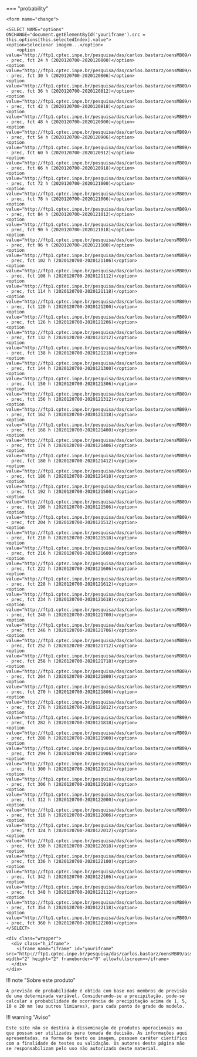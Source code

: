 

=== "probability"

    <form name="change">
    
    <SELECT NAME="options" ONCHANGE="document.getElementById('youriframe').src = this.options[this.selectedIndex].value">
    <option>Selecionar imagem...</option>
        <option value="http://ftp1.cptec.inpe.br/pesquisa/das/carlos.bastarz/oensMB09/exps/intel_egeon_m128p_p64p/prod/probability/2020120700/prec20201207002020120800.png">probability - prec, fct 24 h (2020120700-2020120800)</option>
    <option value="http://ftp1.cptec.inpe.br/pesquisa/das/carlos.bastarz/oensMB09/exps/intel_egeon_m128p_p64p/prod/probability/2020120700/prec20201207002020120806.png">probability - prec, fct 30 h (2020120700-2020120806)</option>
    <option value="http://ftp1.cptec.inpe.br/pesquisa/das/carlos.bastarz/oensMB09/exps/intel_egeon_m128p_p64p/prod/probability/2020120700/prec20201207002020120812.png">probability - prec, fct 36 h (2020120700-2020120812)</option>
    <option value="http://ftp1.cptec.inpe.br/pesquisa/das/carlos.bastarz/oensMB09/exps/intel_egeon_m128p_p64p/prod/probability/2020120700/prec20201207002020120818.png">probability - prec, fct 42 h (2020120700-2020120818)</option>
    <option value="http://ftp1.cptec.inpe.br/pesquisa/das/carlos.bastarz/oensMB09/exps/intel_egeon_m128p_p64p/prod/probability/2020120700/prec20201207002020120900.png">probability - prec, fct 48 h (2020120700-2020120900)</option>
    <option value="http://ftp1.cptec.inpe.br/pesquisa/das/carlos.bastarz/oensMB09/exps/intel_egeon_m128p_p64p/prod/probability/2020120700/prec20201207002020120906.png">probability - prec, fct 54 h (2020120700-2020120906)</option>
    <option value="http://ftp1.cptec.inpe.br/pesquisa/das/carlos.bastarz/oensMB09/exps/intel_egeon_m128p_p64p/prod/probability/2020120700/prec20201207002020120912.png">probability - prec, fct 60 h (2020120700-2020120912)</option>
    <option value="http://ftp1.cptec.inpe.br/pesquisa/das/carlos.bastarz/oensMB09/exps/intel_egeon_m128p_p64p/prod/probability/2020120700/prec20201207002020120918.png">probability - prec, fct 66 h (2020120700-2020120918)</option>
    <option value="http://ftp1.cptec.inpe.br/pesquisa/das/carlos.bastarz/oensMB09/exps/intel_egeon_m128p_p64p/prod/probability/2020120700/prec20201207002020121000.png">probability - prec, fct 72 h (2020120700-2020121000)</option>
    <option value="http://ftp1.cptec.inpe.br/pesquisa/das/carlos.bastarz/oensMB09/exps/intel_egeon_m128p_p64p/prod/probability/2020120700/prec20201207002020121006.png">probability - prec, fct 78 h (2020120700-2020121006)</option>
    <option value="http://ftp1.cptec.inpe.br/pesquisa/das/carlos.bastarz/oensMB09/exps/intel_egeon_m128p_p64p/prod/probability/2020120700/prec20201207002020121012.png">probability - prec, fct 84 h (2020120700-2020121012)</option>
    <option value="http://ftp1.cptec.inpe.br/pesquisa/das/carlos.bastarz/oensMB09/exps/intel_egeon_m128p_p64p/prod/probability/2020120700/prec20201207002020121018.png">probability - prec, fct 90 h (2020120700-2020121018)</option>
    <option value="http://ftp1.cptec.inpe.br/pesquisa/das/carlos.bastarz/oensMB09/exps/intel_egeon_m128p_p64p/prod/probability/2020120700/prec20201207002020121100.png">probability - prec, fct 96 h (2020120700-2020121100)</option>
    <option value="http://ftp1.cptec.inpe.br/pesquisa/das/carlos.bastarz/oensMB09/exps/intel_egeon_m128p_p64p/prod/probability/2020120700/prec20201207002020121106.png">probability - prec, fct 102 h (2020120700-2020121106)</option>
    <option value="http://ftp1.cptec.inpe.br/pesquisa/das/carlos.bastarz/oensMB09/exps/intel_egeon_m128p_p64p/prod/probability/2020120700/prec20201207002020121112.png">probability - prec, fct 108 h (2020120700-2020121112)</option>
    <option value="http://ftp1.cptec.inpe.br/pesquisa/das/carlos.bastarz/oensMB09/exps/intel_egeon_m128p_p64p/prod/probability/2020120700/prec20201207002020121118.png">probability - prec, fct 114 h (2020120700-2020121118)</option>
    <option value="http://ftp1.cptec.inpe.br/pesquisa/das/carlos.bastarz/oensMB09/exps/intel_egeon_m128p_p64p/prod/probability/2020120700/prec20201207002020121200.png">probability - prec, fct 120 h (2020120700-2020121200)</option>
    <option value="http://ftp1.cptec.inpe.br/pesquisa/das/carlos.bastarz/oensMB09/exps/intel_egeon_m128p_p64p/prod/probability/2020120700/prec20201207002020121206.png">probability - prec, fct 126 h (2020120700-2020121206)</option>
    <option value="http://ftp1.cptec.inpe.br/pesquisa/das/carlos.bastarz/oensMB09/exps/intel_egeon_m128p_p64p/prod/probability/2020120700/prec20201207002020121212.png">probability - prec, fct 132 h (2020120700-2020121212)</option>
    <option value="http://ftp1.cptec.inpe.br/pesquisa/das/carlos.bastarz/oensMB09/exps/intel_egeon_m128p_p64p/prod/probability/2020120700/prec20201207002020121218.png">probability - prec, fct 138 h (2020120700-2020121218)</option>
    <option value="http://ftp1.cptec.inpe.br/pesquisa/das/carlos.bastarz/oensMB09/exps/intel_egeon_m128p_p64p/prod/probability/2020120700/prec20201207002020121300.png">probability - prec, fct 144 h (2020120700-2020121300)</option>
    <option value="http://ftp1.cptec.inpe.br/pesquisa/das/carlos.bastarz/oensMB09/exps/intel_egeon_m128p_p64p/prod/probability/2020120700/prec20201207002020121306.png">probability - prec, fct 150 h (2020120700-2020121306)</option>
    <option value="http://ftp1.cptec.inpe.br/pesquisa/das/carlos.bastarz/oensMB09/exps/intel_egeon_m128p_p64p/prod/probability/2020120700/prec20201207002020121312.png">probability - prec, fct 156 h (2020120700-2020121312)</option>
    <option value="http://ftp1.cptec.inpe.br/pesquisa/das/carlos.bastarz/oensMB09/exps/intel_egeon_m128p_p64p/prod/probability/2020120700/prec20201207002020121318.png">probability - prec, fct 162 h (2020120700-2020121318)</option>
    <option value="http://ftp1.cptec.inpe.br/pesquisa/das/carlos.bastarz/oensMB09/exps/intel_egeon_m128p_p64p/prod/probability/2020120700/prec20201207002020121400.png">probability - prec, fct 168 h (2020120700-2020121400)</option>
    <option value="http://ftp1.cptec.inpe.br/pesquisa/das/carlos.bastarz/oensMB09/exps/intel_egeon_m128p_p64p/prod/probability/2020120700/prec20201207002020121406.png">probability - prec, fct 174 h (2020120700-2020121406)</option>
    <option value="http://ftp1.cptec.inpe.br/pesquisa/das/carlos.bastarz/oensMB09/exps/intel_egeon_m128p_p64p/prod/probability/2020120700/prec20201207002020121412.png">probability - prec, fct 180 h (2020120700-2020121412)</option>
    <option value="http://ftp1.cptec.inpe.br/pesquisa/das/carlos.bastarz/oensMB09/exps/intel_egeon_m128p_p64p/prod/probability/2020120700/prec20201207002020121418.png">probability - prec, fct 186 h (2020120700-2020121418)</option>
    <option value="http://ftp1.cptec.inpe.br/pesquisa/das/carlos.bastarz/oensMB09/exps/intel_egeon_m128p_p64p/prod/probability/2020120700/prec20201207002020121500.png">probability - prec, fct 192 h (2020120700-2020121500)</option>
    <option value="http://ftp1.cptec.inpe.br/pesquisa/das/carlos.bastarz/oensMB09/exps/intel_egeon_m128p_p64p/prod/probability/2020120700/prec20201207002020121506.png">probability - prec, fct 198 h (2020120700-2020121506)</option>
    <option value="http://ftp1.cptec.inpe.br/pesquisa/das/carlos.bastarz/oensMB09/exps/intel_egeon_m128p_p64p/prod/probability/2020120700/prec20201207002020121512.png">probability - prec, fct 204 h (2020120700-2020121512)</option>
    <option value="http://ftp1.cptec.inpe.br/pesquisa/das/carlos.bastarz/oensMB09/exps/intel_egeon_m128p_p64p/prod/probability/2020120700/prec20201207002020121518.png">probability - prec, fct 210 h (2020120700-2020121518)</option>
    <option value="http://ftp1.cptec.inpe.br/pesquisa/das/carlos.bastarz/oensMB09/exps/intel_egeon_m128p_p64p/prod/probability/2020120700/prec20201207002020121600.png">probability - prec, fct 216 h (2020120700-2020121600)</option>
    <option value="http://ftp1.cptec.inpe.br/pesquisa/das/carlos.bastarz/oensMB09/exps/intel_egeon_m128p_p64p/prod/probability/2020120700/prec20201207002020121606.png">probability - prec, fct 222 h (2020120700-2020121606)</option>
    <option value="http://ftp1.cptec.inpe.br/pesquisa/das/carlos.bastarz/oensMB09/exps/intel_egeon_m128p_p64p/prod/probability/2020120700/prec20201207002020121612.png">probability - prec, fct 228 h (2020120700-2020121612)</option>
    <option value="http://ftp1.cptec.inpe.br/pesquisa/das/carlos.bastarz/oensMB09/exps/intel_egeon_m128p_p64p/prod/probability/2020120700/prec20201207002020121618.png">probability - prec, fct 234 h (2020120700-2020121618)</option>
    <option value="http://ftp1.cptec.inpe.br/pesquisa/das/carlos.bastarz/oensMB09/exps/intel_egeon_m128p_p64p/prod/probability/2020120700/prec20201207002020121700.png">probability - prec, fct 240 h (2020120700-2020121700)</option>
    <option value="http://ftp1.cptec.inpe.br/pesquisa/das/carlos.bastarz/oensMB09/exps/intel_egeon_m128p_p64p/prod/probability/2020120700/prec20201207002020121706.png">probability - prec, fct 246 h (2020120700-2020121706)</option>
    <option value="http://ftp1.cptec.inpe.br/pesquisa/das/carlos.bastarz/oensMB09/exps/intel_egeon_m128p_p64p/prod/probability/2020120700/prec20201207002020121712.png">probability - prec, fct 252 h (2020120700-2020121712)</option>
    <option value="http://ftp1.cptec.inpe.br/pesquisa/das/carlos.bastarz/oensMB09/exps/intel_egeon_m128p_p64p/prod/probability/2020120700/prec20201207002020121718.png">probability - prec, fct 258 h (2020120700-2020121718)</option>
    <option value="http://ftp1.cptec.inpe.br/pesquisa/das/carlos.bastarz/oensMB09/exps/intel_egeon_m128p_p64p/prod/probability/2020120700/prec20201207002020121800.png">probability - prec, fct 264 h (2020120700-2020121800)</option>
    <option value="http://ftp1.cptec.inpe.br/pesquisa/das/carlos.bastarz/oensMB09/exps/intel_egeon_m128p_p64p/prod/probability/2020120700/prec20201207002020121806.png">probability - prec, fct 270 h (2020120700-2020121806)</option>
    <option value="http://ftp1.cptec.inpe.br/pesquisa/das/carlos.bastarz/oensMB09/exps/intel_egeon_m128p_p64p/prod/probability/2020120700/prec20201207002020121812.png">probability - prec, fct 276 h (2020120700-2020121812)</option>
    <option value="http://ftp1.cptec.inpe.br/pesquisa/das/carlos.bastarz/oensMB09/exps/intel_egeon_m128p_p64p/prod/probability/2020120700/prec20201207002020121818.png">probability - prec, fct 282 h (2020120700-2020121818)</option>
    <option value="http://ftp1.cptec.inpe.br/pesquisa/das/carlos.bastarz/oensMB09/exps/intel_egeon_m128p_p64p/prod/probability/2020120700/prec20201207002020121900.png">probability - prec, fct 288 h (2020120700-2020121900)</option>
    <option value="http://ftp1.cptec.inpe.br/pesquisa/das/carlos.bastarz/oensMB09/exps/intel_egeon_m128p_p64p/prod/probability/2020120700/prec20201207002020121906.png">probability - prec, fct 294 h (2020120700-2020121906)</option>
    <option value="http://ftp1.cptec.inpe.br/pesquisa/das/carlos.bastarz/oensMB09/exps/intel_egeon_m128p_p64p/prod/probability/2020120700/prec20201207002020121912.png">probability - prec, fct 300 h (2020120700-2020121912)</option>
    <option value="http://ftp1.cptec.inpe.br/pesquisa/das/carlos.bastarz/oensMB09/exps/intel_egeon_m128p_p64p/prod/probability/2020120700/prec20201207002020121918.png">probability - prec, fct 306 h (2020120700-2020121918)</option>
    <option value="http://ftp1.cptec.inpe.br/pesquisa/das/carlos.bastarz/oensMB09/exps/intel_egeon_m128p_p64p/prod/probability/2020120700/prec20201207002020122000.png">probability - prec, fct 312 h (2020120700-2020122000)</option>
    <option value="http://ftp1.cptec.inpe.br/pesquisa/das/carlos.bastarz/oensMB09/exps/intel_egeon_m128p_p64p/prod/probability/2020120700/prec20201207002020122006.png">probability - prec, fct 318 h (2020120700-2020122006)</option>
    <option value="http://ftp1.cptec.inpe.br/pesquisa/das/carlos.bastarz/oensMB09/exps/intel_egeon_m128p_p64p/prod/probability/2020120700/prec20201207002020122012.png">probability - prec, fct 324 h (2020120700-2020122012)</option>
    <option value="http://ftp1.cptec.inpe.br/pesquisa/das/carlos.bastarz/oensMB09/exps/intel_egeon_m128p_p64p/prod/probability/2020120700/prec20201207002020122018.png">probability - prec, fct 330 h (2020120700-2020122018)</option>
    <option value="http://ftp1.cptec.inpe.br/pesquisa/das/carlos.bastarz/oensMB09/exps/intel_egeon_m128p_p64p/prod/probability/2020120700/prec20201207002020122100.png">probability - prec, fct 336 h (2020120700-2020122100)</option>
    <option value="http://ftp1.cptec.inpe.br/pesquisa/das/carlos.bastarz/oensMB09/exps/intel_egeon_m128p_p64p/prod/probability/2020120700/prec20201207002020122106.png">probability - prec, fct 342 h (2020120700-2020122106)</option>
    <option value="http://ftp1.cptec.inpe.br/pesquisa/das/carlos.bastarz/oensMB09/exps/intel_egeon_m128p_p64p/prod/probability/2020120700/prec20201207002020122112.png">probability - prec, fct 348 h (2020120700-2020122112)</option>
    <option value="http://ftp1.cptec.inpe.br/pesquisa/das/carlos.bastarz/oensMB09/exps/intel_egeon_m128p_p64p/prod/probability/2020120700/prec20201207002020122118.png">probability - prec, fct 354 h (2020120700-2020122118)</option>
    <option value="http://ftp1.cptec.inpe.br/pesquisa/das/carlos.bastarz/oensMB09/exps/intel_egeon_m128p_p64p/prod/probability/2020120700/prec20201207002020122200.png">probability - prec, fct 360 h (2020120700-2020122200)</option>
    </SELECT>
    
    <div class="wrapper">
      <div class="h_iframe">
        <iframe name="iframe" id="youriframe" src="http://ftp1.cptec.inpe.br/pesquisa/das/carlos.bastarz/oensMB09/assets/white_bkg.png" width="2" height="2" frameborder="0" allowfullscreen></iframe>
      </div>
    </div>


!!! note "Sobre este produto"

    A previsão de probabilidade é obtida com base nos membros de previsão de uma determinada variável. Considerando-se a precipitação, pode-se calcular a probabilidade de ocorrência de precipitação acima de 1, 5, 10 e 20 mm (ou outros limiares), para cada ponto de grade do modelo.

!!! warning "Aviso"

    Este site não se destina à disseminação de produtos operacionais ou que possam ser utilizados para tomada de decisão. As informações aqui apresentadas, na forma de texto ou imagem, possuem caráter científico com a finalidade de testes ou validação. Os autores desta página não se responsabilizam pelo uso não autorizado deste material.
